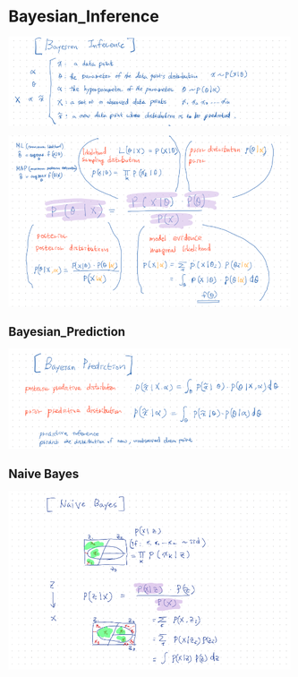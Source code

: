 # Bayesian_Inference

![](./images/BI_01.png)

![](./images/BI_02.png)



## Bayesian_Prediction

![](./images/BI_03.png)



## Naive Bayes

![](./images/BI_04_Naive.png)




